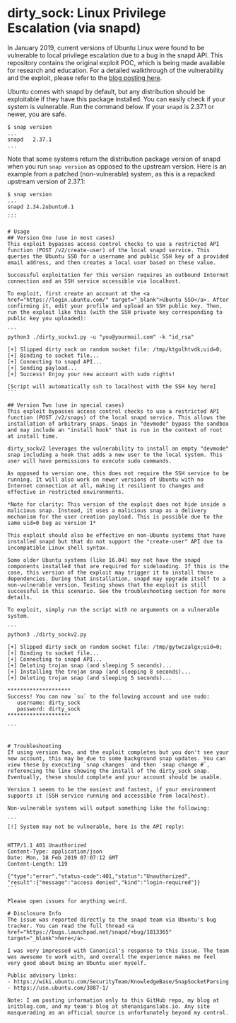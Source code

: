 # dirty_sock: Linux Privilege Escalation (via snapd)
In January 2019, current versions of Ubuntu Linux were found to be vulnerable to local privilege escalation due to a bug in the snapd API. This repository contains the original exploit POC, which is being made available for research and education. For a detailed walkthrough of the vulnerability and the exploit, please refer to the <a href="https://initblog.com/2019/dirty-sock/" target="_blank"> blog posting here</a>.

Ubuntu comes with snapd by default, but any distribution should be exploitable if they have this package installed. You can easily check if your system is vulnerable. Run the command below. If your `snapd` is 2.37.1 or newer, you are safe.
```
$ snap version
...
snapd   2.37.1
...
```

Note that some systems return the distribution package version of snapd when you run `snap version` as opposed to the upstream version. Here is an example from a patched (non-vulnerable) system, as this is a repacked upstream version of 2.37.1:

````
$ snap version
...
snapd 2.34.2ubuntu0.1
...
```

# Usage
## Version One (use in most cases)
This exploit bypasses access control checks to use a restricted API function (POST /v2/create-user) of the local snapd service. This queries the Ubuntu SSO for a username and public SSH key of a provided email address, and then creates a local user based on these value.

Successful exploitation for this version requires an outbound Internet connection and an SSH service accessible via localhost.

To exploit, first create an account at the <a href="https://login.ubuntu.com/" target="_blank">Ubuntu SSO</a>. After confirming it, edit your profile and upload an SSH public key. Then, run the exploit like this (with the SSH private key corresponding to public key you uploaded):

```
python3 ./dirty_sockv1.py -u "you@yourmail.com" -k "id_rsa"

[+] Slipped dirty sock on random socket file: /tmp/ktgolhtvdk;uid=0;
[+] Binding to socket file...
[+] Connecting to snapd API...
[+] Sending payload...
[+] Success! Enjoy your new account with sudo rights!

[Script will automatically ssh to localhost with the SSH key here]
```

## Version Two (use in special cases)
This exploit bypasses access control checks to use a restricted API function (POST /v2/snaps) of the local snapd service. This allows the installation of arbitrary snaps. Snaps in "devmode" bypass the sandbox and may include an "install hook" that is run in the context of root at install time.

dirty_sockv2 leverages the vulnerability to install an empty "devmode" snap including a hook that adds a new user to the local system. This user will have permissions to execute sudo commands.

As opposed to version one, this does not require the SSH service to be running. It will also work on newer versions of Ubuntu with no Internet connection at all, making it resilient to changes and effective in restricted environments.

*Note for clarity: This version of the exploit does not hide inside a malicious snap. Instead, it uses a malicious snap as a delivery mechanism for the user creation payload. This is possible due to the same uid=0 bug as version 1*

This exploit should also be effective on non-Ubuntu systems that have installed snapd but that do not support the "create-user" API due to incompatible Linux shell syntax.

Some older Ubuntu systems (like 16.04) may not have the snapd components installed that are required for sideloading. If this is the case, this version of the exploit may trigger it to install those dependencies. During that installation, snapd may upgrade itself to a non-vulnerable version. Testing shows that the exploit is still successful in this scenario. See the troubleshooting section for more details.

To exploit, simply run the script with no arguments on a vulnerable system.

```
python3 ./dirty_sockv2.py

[+] Slipped dirty sock on random socket file: /tmp/gytwczalgx;uid=0;
[+] Binding to socket file...
[+] Connecting to snapd API...
[+] Deleting trojan snap (and sleeping 5 seconds)...
[+] Installing the trojan snap (and sleeping 8 seconds)...
[+] Deleting trojan snap (and sleeping 5 seconds)...

********************
Success! You can now `su` to the following account and use sudo:
   username: dirty_sock
   password: dirty_sock
********************

```


# Troubleshooting
If using version two, and the exploit completes but you don't see your new account, this may be due to some background snap updates. You can view these by executing `snap changes` and then `snap change #`, referencing the line showing the install of the dirty_sock snap. Eventually, these should complete and your account should be usable.

Version 1 seems to be the easiest and fastest, if your environment supports it (SSH service running and accessible from localhost).

Non-vulnerable systems will output something like the following:

```
[!] System may not be vulnerable, here is the API reply:


HTTP/1.1 401 Unauthorized
Content-Type: application/json
Date: Mon, 18 Feb 2019 07:07:12 GMT
Content-Length: 119

{"type":"error","status-code":401,"status":"Unauthorized",
"result":{"message":"access denied","kind":"login-required"}}
```

Please open issues for anything weird.

# Disclosure Info
The issue was reported directly to the snapd team via Ubuntu's bug tracker. You can read the full thread <a href="https://bugs.launchpad.net/snapd/+bug/1813365" target="_blank">here</a>.

I was very impressed with Canonical's response to this issue. The team was awesome to work with, and overall the experience makes me feel very good about being an Ubuntu user myself.

Public advisory links:
- https://wiki.ubuntu.com/SecurityTeam/KnowledgeBase/SnapSocketParsing
- https://usn.ubuntu.com/3887-1/

Note: I am posting information only to this GitHub repo, my blog at initblog.com, and my team's blog at shenaniganslabs.io. Any site masquerading as an official source is unfortunately beyond my control.
